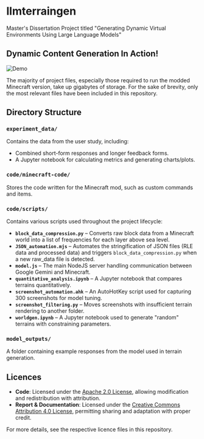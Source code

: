 # llmterraingen
Master's Dissertation Project titled "Generating Dynamic Virtual Environments Using Large Language Models"

## Dynamic Content Generation In Action!

![Demo](demo.gif)

The majority of project files, especially those required to run the modded Minecraft version, take up gigabytes of storage. For the sake of brevity, only the most relevant files have been included in this repository.

## Directory Structure

### `experiment_data/`
Contains the data from the user study, including:
- Combined short-form responses and longer feedback forms.
- A Jupyter notebook for calculating metrics and generating charts/plots.

### `code/minecraft-code/`
Stores the code written for the Minecraft mod, such as custom commands and items.

### `code/scripts/`
Contains various scripts used throughout the project lifecycle:

- **`block_data_compression.py`** – Converts raw block data from a Minecraft world into a list of frequencies for each layer above sea level.
- **`JSON_automation.mjs`** – Automates the stringification of JSON files (RLE data and processed data) and triggers `block_data_compression.py` when a new raw_data file is detected.
- **`model.js`** – The main NodeJS server handling communication between Google Gemini and Minecraft.
- **`quantitative_analysis.ipynb`** – A Jupyter notebook that compares terrains quantitatively.
- **`screenshot_automation.ahk`** – An AutoHotKey script used for capturing 300 screenshots for model tuning.
- **`screenshot_filtering.py`** – Moves screenshots with insufficient terrain rendering to another folder.
- **`worldgen.ipynb`** – A Jupyter notebook used to generate "random" terrains with constraining parameters.

### `model_outputs/`
A folder containing example responses from the model used in terrain generation.

## Licences
- **Code**: Licensed under the [Apache 2.0 License](LICENCE), allowing modification and redistribution with attribution.  
- **Report & Documentation**: Licensed under the [Creative Commons Attribution 4.0 License](LICENCE_REPORT), permitting sharing and adaptation with proper credit.  

For more details, see the respective licence files in this repository.